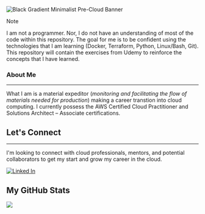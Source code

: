 ![Black Gradient Minimalist Pre-Cloud Banner](https://github.com/StefanMoore/StefanMoore/assets/53956575/3dd349bc-6b34-4cfc-a32e-c391bd363f6c)

> [!NOTE]
> I am not a programmer. Nor, I do not have an understanding of most of the code within this repository. The goal for me is to be confident using the technologies that I am learning (Docker, Terraform, Python, Linux/Bash, Git). This repository will contain the exercises from Udemy to reinforce the concepts that I have learned.

### About Me
----
What I am is a material expeditor (*monitoring and facilitating the flow of materials needed for production*) making a career transtion into cloud computing. I currently possess the AWS Certified Cloud Practitioner and Solutions Architect – Associate certifications.

## Let's Connect
----
I'm looking to connect with cloud professionals, mentors, and potential collaborators to get my start and grow my career in the cloud.

[![Linked In](https://img.shields.io/badge/LinkedIn-%230077B5.svg?style=for-the-badge&logo=linkedin&logoColor=white)](https://www.linkedin.com/in/stefandmoore)

## My GitHub Stats

<img src="https://github-readme-stats.vercel.app/api?username=stefanmoore&&show_icons=true&title_color=ffffff&icon_color=bb2acf&text_color=daf7dc&bg_color=151515">
